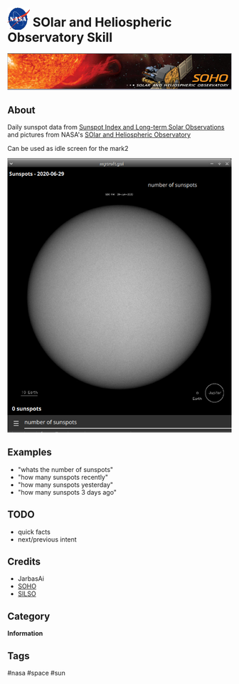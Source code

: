 # <img src='./icon.png' width='50' height='50' style='vertical-align:bottom'/> SOlar and Heliospheric Observatory Skill
![](./logo.jpg)

## About

Daily sunspot data from [Sunspot Index and Long-term Solar Observations](http://sidc.be/silso/home) and pictures from NASA's [SOlar and Heliospheric Observatory](https://sohowww.nascom.nasa.gov/sunspots/)
  
Can be used as idle screen for the mark2

![](gui.png)

## Examples
* "whats the number of sunspots"
* "how many sunspots recently"
* "how many sunspots yesterday"
* "how many sunspots 3 days ago"

## TODO
- quick facts
- next/previous intent

## Credits
- JarbasAi
- [SOHO](https://sohowww.nascom.nasa.gov/sunspots/)
- [SILSO](http://sidc.be/silso/home)

## Category
**Information**

## Tags
#nasa #space #sun
